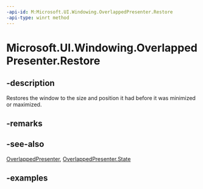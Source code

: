 ```yaml
---
-api-id: M:Microsoft.UI.Windowing.OverlappedPresenter.Restore
-api-type: winrt method
---
```


# Microsoft.UI.Windowing.OverlappedPresenter.Restore

<!--
public void Restore ();
-->

## -description

Restores the window to the size and position it had before it was minimized or maximized.

## -remarks

## -see-also

[OverlappedPresenter](overlappedpresenter.md), [OverlappedPresenter.State](overlappedpresenter_state.md)

## -examples
